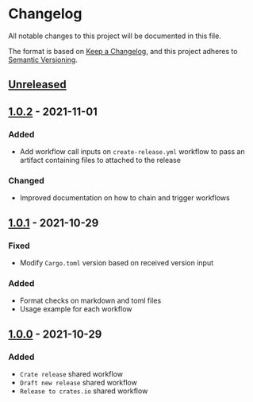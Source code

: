 # Changelog

All notable changes to this project will be documented in this file.

The format is based on [Keep a Changelog](https://keepachangelog.com/en/1.0.0/),
and this project adheres to [Semantic Versioning](https://semver.org/spec/v2.0.0.html).

## [Unreleased]

## [1.0.2] - 2021-11-01

### Added

- Add workflow call inputs on `create-release.yml` workflow to pass an artifact containing files to attached to the release

### Changed

- Improved documentation on how to chain and trigger workflows

## [1.0.1] - 2021-10-29

### Fixed

- Modify `Cargo.toml` version based on received version input

### Added

- Format checks on markdown and toml files
- Usage example for each workflow

## [1.0.0] - 2021-10-29

### Added

- `Crate release` shared workflow
- `Draft new release` shared workflow
- `Release to crates.io` shared workflow

[Unreleased]: https://github.com/farcaster-project/workflows/compare/v1.0.2...HEAD
[1.0.2]: https://github.com/farcaster-project/workflows/compare/v1.0.1...v1.0.2
[1.0.1]: https://github.com/farcaster-project/workflows/compare/v1.0.0...v1.0.1
[1.0.0]: https://github.com/farcaster-project/workflows/compare/0c88c46cfe1d25098ec47216e4b2dfc8bf871338...v1.0.0
